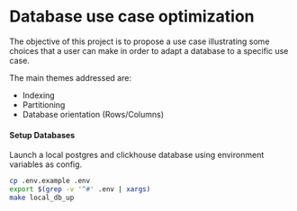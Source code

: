 # Database use case optimization

The objective of this project is to propose a use case illustrating some choices that a user can make in order to adapt a database to a specific use case.

The main themes addressed are:

- Indexing
- Partitioning
- Database orientation (Rows/Columns)

#### Setup Databases

Launch a local postgres and clickhouse database using environment variables as config.

```bash
cp .env.example .env
export $(grep -v '^#' .env | xargs)
make local_db_up
```
